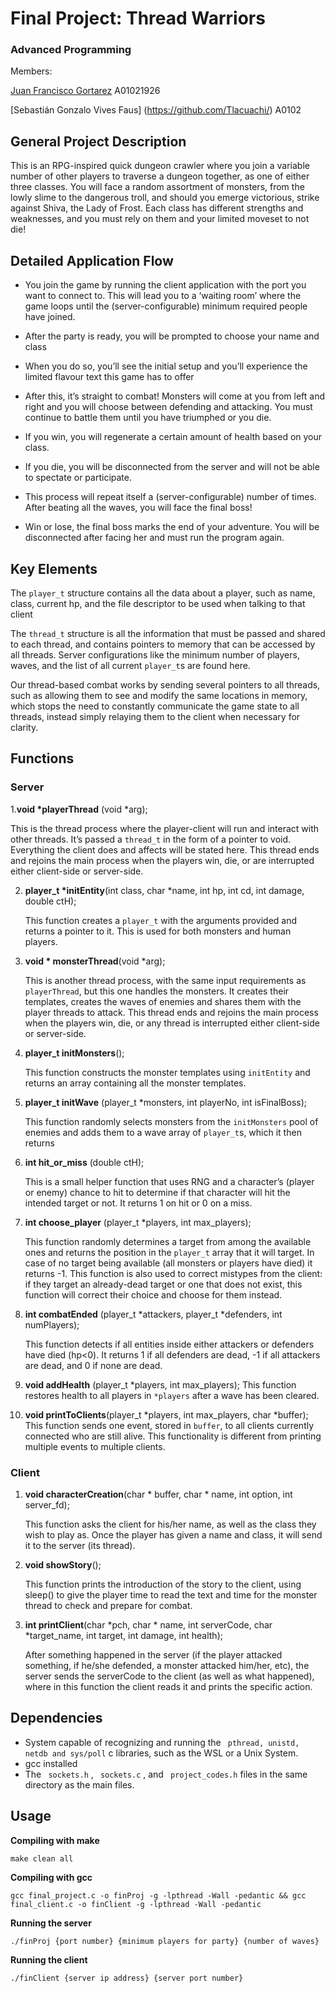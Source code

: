 # Final Project: Thread Warriors

### Advanced Programming

Members:

[Juan Francisco Gortarez](https://github.com/Starfleet-Command/) A01021926

[Sebastián Gonzalo Vives Faus] (https://github.com/Tlacuachi/) A0102

 

## General Project Description

This is an RPG-inspired quick dungeon crawler where you join a variable number of other players to traverse a dungeon together, as one of either three classes. You will face a random assortment of monsters, from the lowly slime to the dangerous troll, and should you emerge victorious, strike against Shiva, the Lady of Frost. Each class has different strengths and weaknesses, and you must rely on them and your limited moveset to not die!

## Detailed Application Flow

-   You join the game by running the client application with the port you want to connect to. This will lead you to a ‘waiting room’ where the game loops until the (server-configurable) minimum required people have joined.
    

-   After the party is ready, you will be prompted to choose your name and class
    
-   When you do so, you’ll see the initial setup and you’ll experience the limited flavour text this game has to offer
    
-   After this, it’s straight to combat! Monsters will come at you from left and right and you will choose between defending and attacking. You must continue to battle them until you have triumphed or you die.
    
-   If you win, you will regenerate a certain amount of health based on your class.
    
-   If you die, you will be disconnected from the server and will not be able to spectate or participate.
    
-   This process will repeat itself a (server-configurable) number of times. After beating all the waves, you will face the final boss!
    
-   Win or lose, the final boss marks the end of your adventure. You will be disconnected after facing her and must run the program again.
    

 

## Key Elements

The `player_t` structure contains all the data about a player, such as name, class, current hp, and the file descriptor to be used when talking to that client

The `thread_t` structure is all the information that must be passed and shared to each thread, and contains pointers to memory that can be accessed by all threads. Server configurations like the minimum number of players, waves, and the list of all current `player_t`s are found here.

Our thread-based combat works by sending several pointers to all threads, such as  allowing them to see and modify the same locations in memory, which stops the need to constantly communicate the game state to all threads, instead simply relaying them to the client when necessary for clarity.
 

## Functions

### Server

1.**void \*playerThread** (void *arg);

   This is the thread process where the player-client will run and interact with other threads. It’s passed a `thread_t` in the form of a pointer to void. Everything the client does and affects will be stated here. This thread ends and rejoins the main process when the players win, die, or are interrupted either client-side or server-side.

2. **player_t \*initEntity**(int  class, char *name, int  hp, int  cd, int  damage, double  ctH);

    This function creates a `player_t` with the arguments provided and returns a pointer to it. This is used for both monsters and human players.

3. **void \* monsterThread**(void *arg);

   This is another thread process, with the same input requirements as `playerThread`, but this one handles the monsters. It creates their templates, creates the waves of enemies and shares them with the player threads to attack. This thread ends and rejoins the main process when the players win, die, or any thread is interrupted either client-side or server-side.

4. **player_t initMonsters**();

   This function constructs the monster templates using `initEntity` and returns an array containing all the monster templates.

5. **player_t initWave** (player_t *monsters, int  playerNo, int  isFinalBoss);

   This function randomly selects monsters from the `initMonsters` pool of enemies and adds them to a wave array of `player_t`s, which it then returns

6. **int  hit_or_miss** (double  ctH);

   This is a small helper function that uses RNG and a character’s (player or enemy) chance to hit to determine if that character will hit the intended target or not. It returns 1 on hit or 0 on a miss.

7. **int  choose_player** (player_t *players, int  max_players);

   This function randomly determines a target from among the available ones and returns the position in the `player_t` array that it will target. In case of no target being available (all monsters or players have died) it returns -1. This function is also used to correct mistypes from the client: if they target an already-dead target or one that does not exist, this function will correct their choice and choose for them instead.

8. **int  combatEnded** (player_t *attackers, player_t *defenders, int  numPlayers);

   This function detects if all entities inside either attackers or defenders have died (hp<0). It returns 1 if all defenders are dead, -1 if all attackers are dead, and 0 if none are dead.

9. **void  addHealth** (player_t *players, int  max_players);
   This function restores health to all players in `*players` after a wave has been cleared.

10. **void  printToClients**(player_t *players, int  max_players, char *buffer);
   This function sends one event, stored in `buffer`, to all clients currently connected who are still alive. This functionality is different from printing multiple events to multiple clients.

 

### Client

1. **void characterCreation**(char * buffer, char * name, int option, int server_fd);

   This function asks the client for his/her name, as well as the class they wish to play as. Once the player has given a name and class, it will send it to the server (its thread).

2. **void showStory**();

   This function prints the introduction of the story to the client, using sleep() to give the player time to read the text and time for the monster thread to check and prepare for combat.

3. **int printClient**(char *pch, char * name, int serverCode, char *target_name, int target, int damage, int health);

   After something happened in the server (if the player attacked something, if he/she defended, a monster attacked him/her, etc), the server sends the serverCode to the client (as well as what happened), where in this function the client reads it and prints the specific action.

## Dependencies
* System capable of recognizing and running the ` pthread, unistd, netdb and sys/poll`   c libraries, such as the WSL or a Unix System.
* gcc installed
* The ` sockets.h` , ` sockets.c` , and ` project_codes.h` files in the same directory as the main files.
 

## Usage

**Compiling with make**

`make clean all`

**Compiling with gcc**

`gcc final_project.c -o finProj -g -lpthread -Wall -pedantic && gcc final_client.c -o finClient -g -lpthread -Wall -pedantic`

 

**Running the server**

`./finProj {port number} {minimum players for party} {number of waves}`

 

**Running the client**

`./finClient {server ip address} {server port number}`


